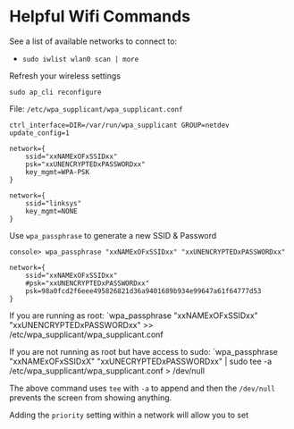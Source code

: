 # Helpful Wifi Commands

See a list of available networks to connect to:

- `sudo iwlist wlan0 scan | more`

Refresh your wireless settings

`sudo ap_cli reconfigure`

File: `/etc/wpa_supplicant/wpa_supplicant.conf`

```
ctrl_interface=DIR=/var/run/wpa_supplicant GROUP=netdev
update_config=1

network={
	ssid="xxNAMExOFxSSIDxx"
	psk="xxUNENCRYPTEDxPASSWORDxx"
	key_mgmt=WPA-PSK
}

network={
	ssid="linksys"
	key_mgmt=NONE
}
```

Use `wpa_passphrase` to generate a new SSID & Password
```
console> wpa_passphrase "xxNAMExOFxSSIDxx" "xxUNENCRYPTEDxPASSWORDxx"

network={
	ssid="xxNAMExOFxSSIDxx"
	#psk="xxUNENCRYPTEDxPASSWORDxx"
	psk=98a0fcd2f6eee495826821d36a9401689b934e99647a61f64777d53
}
```

If you are running as root:
`wpa_passphrase "xxNAMExOFxSSIDxx" "xxUNENCRYPTEDxPASSWORDxx" >> /etc/wpa_supplicant/wpa_supplicant.conf

If you are not running as root but have access to sudo:
`wpa_passphrase "xxNAMExOFxSSIDxX" "xxUNECRYPTEDxPASSWORDxx" | sudo tee -a /etc/wpa_supplicant/wpa_supplicant.conf > /dev/null

The above command uses `tee` with `-a` to append and then the `/dev/null` prevents the screen from showing anything.

Adding the `priority` setting within a network will allow you to set 
